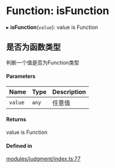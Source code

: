 # Function: isFunction

▸ **isFunction**(`value`): value is Function

## 是否为函数类型
判断一个值是否为Function类型

#### Parameters

| Name | Type | Description |
| :------ | :------ | :------ |
| `value` | `any` | 任意值 |

#### Returns

value is Function

#### Defined in

[modules/judgment/index.ts:77](https://github.com/hacxy/tianjie/blob/4e0d707/src/modules/judgment/index.ts#L77)
